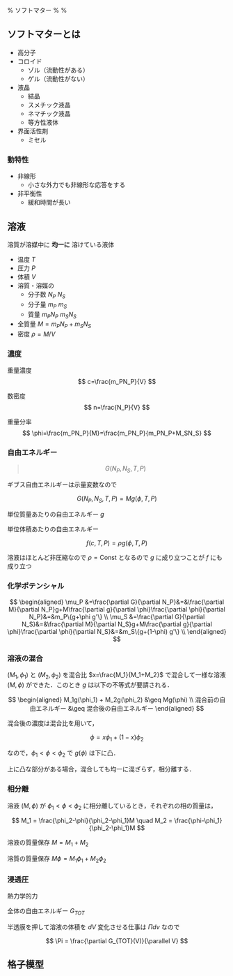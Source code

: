 % ソフトマター
%
%

## ソフトマターとは

- 高分子
- コロイド
  - ゾル（流動性がある）
  - ゲル（流動性がない）
- 液晶
  - 結晶
  - スメチック液晶
  - ネマチック液晶
  - 等方性液体
- 界面活性剤
  - ミセル

### 動特性

- 非線形
  - 小さな外力でも非線形な応答をする
- 非平衡性
  - 緩和時間が長い

## 溶液

溶質が溶媒中に **均一に** 溶けている液体

- 温度 $T$
- 圧力 $P$ 
- 体積 $V$
- 溶質・溶媒の 
  - 分子数 $N_P$ $N_S$ 
  - 分子量 $m_P$ $m_S$
  - 質量 $m_PN_P$ $m_SN_S$
- 全質量 $M=m_PN_P+m_SN_S$
- 密度 $\rho=M/V$

### 濃度

重量濃度
$$
c=\frac{m_PN_P}{V}
$$

数密度
$$
n=\frac{N_P}{V}
$$

重量分率
$$
\phi=\frac{m_PN_P}{M}=\frac{m_PN_P}{m_PN_P+M_SN_S}
$$


### 自由エネルギー

> $$
> G(N_P,N_S,T,P)
> $$

ギブス自由エネルギーは示量変数なので

$$
G(N_P,N_S,T,P)=Mg(\phi,T,P)
$$

単位質量あたりの自由エネルギー $g$

単位体積あたりの自由エネルギー 

$$
f(c,T,P)=\rho g(\phi,T,P)
$$

溶液はほとんど非圧縮なので $\rho=\mathrm{Const}$ となるので $g$ に成り立つことが $f$ にも成り立つ

### 化学ポテンシャル

$$
\begin{aligned}
\mu_P &=\frac{\partial G}{\partial N_P}&=&\frac{\partial M}{\partial N_P}g+M\frac{\partial g}{\partial \phi}\frac{\partial \phi}{\partial N_P}&=&m_P\{g+\phi g'\} \\
\mu_S &=\frac{\partial G}{\partial N_S}&=&\frac{\partial M}{\partial N_S}g+M\frac{\partial g}{\partial \phi}\frac{\partial \phi}{\partial N_S}&=&m_S\{g+(1-\phi) g'\} \\
\end{aligned}
$$


### 溶液の混合

$(M_1,\phi_1)$ と $(M_2,\phi_2)$ を混合比 $x=\frac{M_1}{M_1+M_2}$ で混合して一様な溶液 $(M,\phi)$ ができた．このとき $g$ は以下の不等式が要請される．

$$
\begin{aligned}
M_1g(\phi_1) + M_2g(\phi_2) &\geq Mg(\phi) \\
混合前の自由エネルギー &\geq 混合後の自由エネルギー
\end{aligned}
$$

混合後の濃度は混合比を用いて，

$$
\phi=x\phi_1+(1-x)\phi_2
$$

なので，$\phi_1<\phi<\phi_2$ で $g(\phi)$ は下に凸．

上に凸な部分がある場合，混合しても均一に混ざらず，相分離する．

### 相分離

溶液 $(M,\phi)$ が $\phi_1<\phi<\phi_2$ に相分離しているとき，それぞれの相の質量は，

$$
M_1 = \frac{\phi_2-\phi}{\phi_2-\phi_1}M \quad M_2 = \frac{\phi-\phi_1}{\phi_2-\phi_1}M
$$

溶液の質量保存 $M=M_1+M_2$

溶質の質量保存 $M\phi=M_1\phi_1+M_2\phi_2$

### 浸透圧

熱力学的力

全体の自由エネルギー $G_{TOT}$

半透膜を押して溶液の体積を $dV$ 変化させる仕事は $\Pi dv$ なので

$$
\Pi = \frac{\partial G_{TOT}(V)}{\parallel V}
$$

## 格子模型


